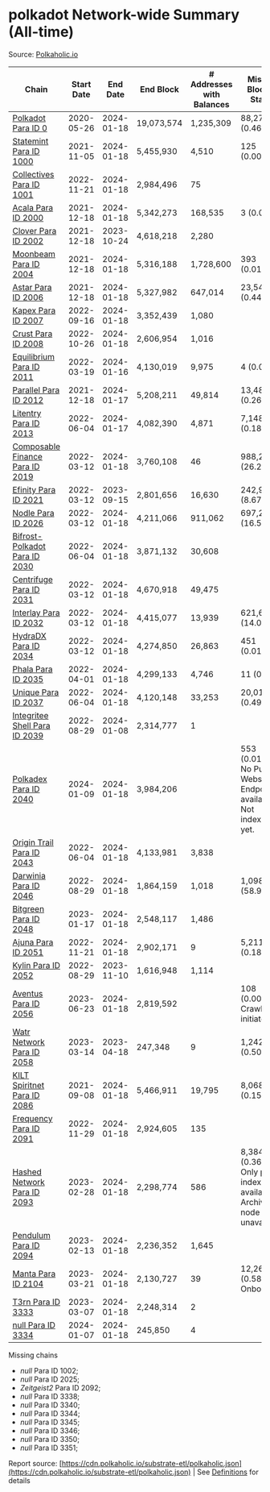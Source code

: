 # polkadot Network-wide Summary (All-time)

Source: [Polkaholic.io](https://polkaholic.io)


| Chain            | Start Date | End Date | End Block | # Addresses with Balances | Missing Blocks / Status |
| ---------------- | ---------- | ---------| --------- | ------------------------- | ----------------------- |
| [Polkadot Para ID 0](/polkadot/0-polkadot) | 2020-05-26 | 2024-01-18 | 19,073,574 |  1,235,309 | 88,275 (0.46%)  |
| [Statemint Para ID 1000](/polkadot/1000-statemint) | 2021-11-05 | 2024-01-18 | 5,455,930 |  4,510 | 125 (0.00%)  |
| [Collectives Para ID 1001](/polkadot/1001-collectives) | 2022-11-21 | 2024-01-18 | 2,984,496 |  75 |    |
| [Acala Para ID 2000](/polkadot/2000-acala) | 2021-12-18 | 2024-01-18 | 5,342,273 |  168,535 | 3 (0.00%)  |
| [Clover Para ID 2002](/polkadot/2002-clover) | 2021-12-18 | 2023-10-24 | 4,618,218 |  2,280 |    |
| [Moonbeam Para ID 2004](/polkadot/2004-moonbeam) | 2021-12-18 | 2024-01-18 | 5,316,188 |  1,728,600 | 393 (0.01%)  |
| [Astar Para ID 2006](/polkadot/2006-astar) | 2021-12-18 | 2024-01-18 | 5,327,982 |  647,014 | 23,544 (0.44%)  |
| [Kapex Para ID 2007](/polkadot/2007-kapex) | 2022-09-16 | 2024-01-18 | 3,352,439 |  1,080 |    |
| [Crust Para ID 2008](/polkadot/2008-crust) | 2022-10-26 | 2024-01-18 | 2,606,954 |  1,016 |    |
| [Equilibrium Para ID 2011](/polkadot/2011-equilibrium) | 2022-03-19 | 2024-01-16 | 4,130,019 |  9,975 | 4 (0.00%)  |
| [Parallel Para ID 2012](/polkadot/2012-parallel) | 2021-12-18 | 2024-01-17 | 5,208,211 |  49,814 | 13,489 (0.26%)  |
| [Litentry Para ID 2013](/polkadot/2013-litentry) | 2022-06-04 | 2024-01-17 | 4,082,390 |  4,871 | 7,148 (0.18%)  |
| [Composable Finance Para ID 2019](/polkadot/2019-composable) | 2022-03-12 | 2024-01-18 | 3,760,108 |  46 | 988,228 (26.28%)  |
| [Efinity Para ID 2021](/polkadot/2021-efinity) | 2022-03-12 | 2023-09-15 | 2,801,656 |  16,630 | 242,949 (8.67%)  |
| [Nodle Para ID 2026](/polkadot/2026-nodle) | 2022-03-12 | 2024-01-18 | 4,211,066 |  911,062 | 697,249 (16.56%)  |
| [Bifrost-Polkadot Para ID 2030](/polkadot/2030-bifrost-dot) | 2022-06-04 | 2024-01-18 | 3,871,132 |  30,608 |    |
| [Centrifuge Para ID 2031](/polkadot/2031-centrifuge) | 2022-03-12 | 2024-01-18 | 4,670,918 |  49,475 |    |
| [Interlay Para ID 2032](/polkadot/2032-interlay) | 2022-03-12 | 2024-01-18 | 4,415,077 |  13,939 | 621,626 (14.08%)  |
| [HydraDX Para ID 2034](/polkadot/2034-hydradx) | 2022-03-12 | 2024-01-18 | 4,274,850 |  26,863 | 451 (0.01%)  |
| [Phala Para ID 2035](/polkadot/2035-phala) | 2022-04-01 | 2024-01-18 | 4,299,133 |  4,746 | 11 (0.00%)  |
| [Unique Para ID 2037](/polkadot/2037-unique) | 2022-06-04 | 2024-01-18 | 4,120,148 |  33,253 | 20,019 (0.49%)  |
| [Integritee Shell Para ID 2039](/polkadot/2039-integritee-shell) | 2022-08-29 | 2024-01-08 | 2,314,777 |  1 |    |
| [Polkadex Para ID 2040](/polkadot/2040-polkadex) | 2024-01-09 | 2024-01-18 | 3,984,206 |   | 553 (0.01%) No Public Websocket Endpoint available: Not indexing yet. |
| [Origin Trail Para ID 2043](/polkadot/2043-origintrail) | 2022-06-04 | 2024-01-18 | 4,133,981 |  3,838 |    |
| [Darwinia Para ID 2046](/polkadot/2046-darwinia) | 2022-08-29 | 2024-01-18 | 1,864,159 |  1,018 | 1,098,047 (58.90%)  |
| [Bitgreen Para ID 2048](/polkadot/2048-bitgreen) | 2023-01-17 | 2024-01-18 | 2,548,117 |  1,486 |    |
| [Ajuna Para ID 2051](/polkadot/2051-ajuna) | 2022-11-21 | 2024-01-18 | 2,902,171 |  9 | 5,211 (0.18%)  |
| [Kylin Para ID 2052](/polkadot/2052-kylin) | 2022-08-29 | 2023-11-10 | 1,616,948 |  1,114 |    |
| [Aventus Para ID 2056](/polkadot/2056-aventus) | 2023-06-23 | 2024-01-18 | 2,819,592 |   | 108 (0.00%) Crawling initiated |
| [Watr Network Para ID 2058](/polkadot/2058-watr) | 2023-03-14 | 2023-04-18 | 247,348 |  9 | 1,242 (0.50%)  |
| [KILT Spiritnet Para ID 2086](/polkadot/2086-kilt) | 2021-09-08 | 2024-01-18 | 5,466,911 |  19,795 | 8,068 (0.15%)  |
| [Frequency Para ID 2091](/polkadot/2091-frequency) | 2022-11-29 | 2024-01-18 | 2,924,605 |  135 |    |
| [Hashed Network Para ID 2093](/polkadot/2093-hashed) | 2023-02-28 | 2024-01-18 | 2,298,774 |  586 | 8,384 (0.36%) Only partial index available: Archive node unavailable |
| [Pendulum Para ID 2094](/polkadot/2094-pendulum) | 2023-02-13 | 2024-01-18 | 2,236,352 |  1,645 |    |
| [Manta Para ID 2104](/polkadot/2104-manta) | 2023-03-21 | 2024-01-18 | 2,130,727 |  39 | 12,262 (0.58%) Onboarding |
| [T3rn Para ID 3333](/polkadot/3333-t3rn) | 2023-03-07 | 2024-01-18 | 2,248,314 |  2 |    |
| [null Para ID 3334](/polkadot/3334-polkadot-onboarding-3334) | 2024-01-07 | 2024-01-18 | 245,850 |  4 |    |

Missing chains


* *null* Para ID 1002; 
* *null* Para ID 2025; 
* *Zeitgeist2* Para ID 2092; 
* *null* Para ID 3338; 
* *null* Para ID 3340; 
* *null* Para ID 3344; 
* *null* Para ID 3345; 
* *null* Para ID 3346; 
* *null* Para ID 3350; 
* *null* Para ID 3351; 

Report source: [https://cdn.polkaholic.io/substrate-etl/polkaholic.json](https://cdn.polkaholic.io/substrate-etl/polkaholic.json) | See [Definitions](/DEFINITIONS.md) for details
